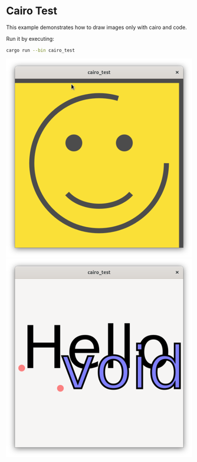 # Cairo Test

This example demonstrates how to draw images only with cairo and code.

Run it by executing:

```bash
cargo run --bin cairo_test
```

![screenshot_1](screenshot_1.png)
![screenshot_2](screenshot_2.png)